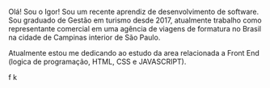 Olá! Sou o Igor!
Sou um recente aprendiz de desenvolvimento de software. Sou graduado de Gestão em turismo desde 2017, atualmente trabalho como representante comercial em uma agência de viagens de formatura no Brasil na cidade de Campinas interior de São Paulo.

Atualmente estou me dedicando ao estudo da area relacionada a Front End (logica de programação, HTML, CSS e JAVASCRIPT).

f
k
